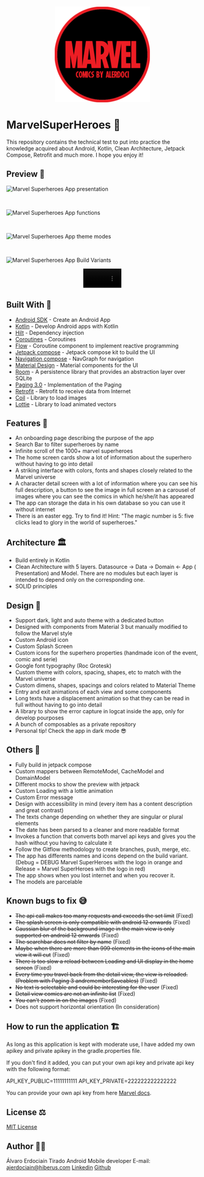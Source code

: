 <p align="center">
    <img alt="Marvel App Logo" src="app/src/main/ic_launcher-playstore.png" width=250px/>
</p>

# MarvelSuperHeroes 🦸‍

This repository contains the technical test to put into practice the knowledge acquired about Android, Kotlin, Clean Architecture, Jetpack Compose, Retrofit and much more. I hope you enjoy it!

## Preview 📱

![Marvel Superheroes App presentation](https://private-user-images.githubusercontent.com/108676373/291011793-a56abf5f-8efd-4744-8fa3-d015e99e5697.jpg?jwt=eyJhbGciOiJIUzI1NiIsInR5cCI6IkpXVCJ9.eyJpc3MiOiJnaXRodWIuY29tIiwiYXVkIjoicmF3LmdpdGh1YnVzZXJjb250ZW50LmNvbSIsImtleSI6ImtleTEiLCJleHAiOjE3MDI3NTQ3MTcsIm5iZiI6MTcwMjc1NDQxNywicGF0aCI6Ii8xMDg2NzYzNzMvMjkxMDExNzkzLWE1NmFiZjVmLThlZmQtNDc0NC04ZmEzLWQwMTVlOTllNTY5Ny5qcGc_WC1BbXotQWxnb3JpdGhtPUFXUzQtSE1BQy1TSEEyNTYmWC1BbXotQ3JlZGVudGlhbD1BS0lBSVdOSllBWDRDU1ZFSDUzQSUyRjIwMjMxMjE2JTJGdXMtZWFzdC0xJTJGczMlMkZhd3M0X3JlcXVlc3QmWC1BbXotRGF0ZT0yMDIzMTIxNlQxOTIwMTdaJlgtQW16LUV4cGlyZXM9MzAwJlgtQW16LVNpZ25hdHVyZT05YWUyMGY2YzE4MTk0NWQ2ZjZmZGFiZGY5NDYzYTI4M2VjZTA5MjBmMmJlN2JhMTdiM2Y2YjMwN2ZhYTAyMTUwJlgtQW16LVNpZ25lZEhlYWRlcnM9aG9zdCZhY3Rvcl9pZD0wJmtleV9pZD0wJnJlcG9faWQ9MCJ9.zDl7Q94roxlCXF9C2Tdr4cbGNGQ-riiayJy67E6uqR0)

<br>

![Marvel Superheroes App functions](https://private-user-images.githubusercontent.com/108676373/291011592-87e42fb7-a159-4166-ac4d-85f7713c765e.png?jwt=eyJhbGciOiJIUzI1NiIsInR5cCI6IkpXVCJ9.eyJpc3MiOiJnaXRodWIuY29tIiwiYXVkIjoicmF3LmdpdGh1YnVzZXJjb250ZW50LmNvbSIsImtleSI6ImtleTEiLCJleHAiOjE3MDI3NTQ4NzIsIm5iZiI6MTcwMjc1NDU3MiwicGF0aCI6Ii8xMDg2NzYzNzMvMjkxMDExNTkyLTg3ZTQyZmI3LWExNTktNDE2Ni1hYzRkLTg1Zjc3MTNjNzY1ZS5wbmc_WC1BbXotQWxnb3JpdGhtPUFXUzQtSE1BQy1TSEEyNTYmWC1BbXotQ3JlZGVudGlhbD1BS0lBSVdOSllBWDRDU1ZFSDUzQSUyRjIwMjMxMjE2JTJGdXMtZWFzdC0xJTJGczMlMkZhd3M0X3JlcXVlc3QmWC1BbXotRGF0ZT0yMDIzMTIxNlQxOTIyNTJaJlgtQW16LUV4cGlyZXM9MzAwJlgtQW16LVNpZ25hdHVyZT0zMDIwNGVjNjVkZjY5NDNlMzllNmEyY2E4ODA0NTY4YjI2YTYxMGNmMTg3ZGIzMGUxZTc4NWYzNzE0ZWViOWY3JlgtQW16LVNpZ25lZEhlYWRlcnM9aG9zdCZhY3Rvcl9pZD0wJmtleV9pZD0wJnJlcG9faWQ9MCJ9.C6zkgVDeHH0C-byiKA6jeUTZp41Nw08L2lz0hMQ9iPQ)

<br>

![Marvel Superheroes App theme modes](https://private-user-images.githubusercontent.com/108676373/291011590-b6e62daf-b9cc-4607-8a7e-ce11a04c3569.png?jwt=eyJhbGciOiJIUzI1NiIsInR5cCI6IkpXVCJ9.eyJpc3MiOiJnaXRodWIuY29tIiwiYXVkIjoicmF3LmdpdGh1YnVzZXJjb250ZW50LmNvbSIsImtleSI6ImtleTEiLCJleHAiOjE3MDI3NTQ4NzIsIm5iZiI6MTcwMjc1NDU3MiwicGF0aCI6Ii8xMDg2NzYzNzMvMjkxMDExNTkwLWI2ZTYyZGFmLWI5Y2MtNDYwNy04YTdlLWNlMTFhMDRjMzU2OS5wbmc_WC1BbXotQWxnb3JpdGhtPUFXUzQtSE1BQy1TSEEyNTYmWC1BbXotQ3JlZGVudGlhbD1BS0lBSVdOSllBWDRDU1ZFSDUzQSUyRjIwMjMxMjE2JTJGdXMtZWFzdC0xJTJGczMlMkZhd3M0X3JlcXVlc3QmWC1BbXotRGF0ZT0yMDIzMTIxNlQxOTIyNTJaJlgtQW16LUV4cGlyZXM9MzAwJlgtQW16LVNpZ25hdHVyZT0wZDFkMGRlYjhhNDdlMmI0YTNmMjE5MjQyNmQwMjg0NDU3NjQ5YTE4NzZjYmMxMjgyNTExOTJiNTMyNDFkMDBhJlgtQW16LVNpZ25lZEhlYWRlcnM9aG9zdCZhY3Rvcl9pZD0wJmtleV9pZD0wJnJlcG9faWQ9MCJ9.tY5dOkTen3NzUcZrA3cJyBLGVmt7S4m6_6GvMnk1vKA)

<br>

![Marvel Superheroes App Build Variants](https://private-user-images.githubusercontent.com/108676373/291011582-39134772-9bb8-4f5b-ab2c-7e23efb5213c.png?jwt=eyJhbGciOiJIUzI1NiIsInR5cCI6IkpXVCJ9.eyJpc3MiOiJnaXRodWIuY29tIiwiYXVkIjoicmF3LmdpdGh1YnVzZXJjb250ZW50LmNvbSIsImtleSI6ImtleTEiLCJleHAiOjE3MDI3NTQ4NzIsIm5iZiI6MTcwMjc1NDU3MiwicGF0aCI6Ii8xMDg2NzYzNzMvMjkxMDExNTgyLTM5MTM0NzcyLTliYjgtNGY1Yi1hYjJjLTdlMjNlZmI1MjEzYy5wbmc_WC1BbXotQWxnb3JpdGhtPUFXUzQtSE1BQy1TSEEyNTYmWC1BbXotQ3JlZGVudGlhbD1BS0lBSVdOSllBWDRDU1ZFSDUzQSUyRjIwMjMxMjE2JTJGdXMtZWFzdC0xJTJGczMlMkZhd3M0X3JlcXVlc3QmWC1BbXotRGF0ZT0yMDIzMTIxNlQxOTIyNTJaJlgtQW16LUV4cGlyZXM9MzAwJlgtQW16LVNpZ25hdHVyZT02M2RiZDBmMGQzNGNhYzdkZjM4MTRiNjNjMDY1YmI5MzIyODQ3ZmQ5OWM4Zjc2YTBlOWNiMDNmNjFhZWQxMjY0JlgtQW16LVNpZ25lZEhlYWRlcnM9aG9zdCZhY3Rvcl9pZD0wJmtleV9pZD0wJnJlcG9faWQ9MCJ9.QozbGCQpJuLxTeg4zuMXhKuzIeRsLyHEuzbPsxA5TX4)

<div align="center">
<video width="100" src="https://gist.github.com/assets/108676373/8d1798be-e97f-4cd5-8062-4ba1363954b0">
</video>
</div>

## Built With 🔨

- [Android SDK](https://developer.android.com/) - Create an Android App
- [Kotlin](https://developer.android.com/kotlin) - Develop Android apps with Kotlin
- [Hilt](https://dagger.dev/hilt) - Dependency injection
- [Coroutines](https://kotlinlang.org/docs/coroutines-overview.html) - Coroutines
- [Flow](https://developer.android.com/kotlin/flow?hl=es-419/) - Coroutine component to implement reactive programming
- [Jetpack compose](https://developer.android.com/develop/ui/views/layout/declaring-layout) - Jetpack compose kit to build the UI
- [Navigation compose](https://developer.android.com/jetpack/compose/navigation?hl=es-419) - NavGraph for navigation
- [Material Design](https://m3.material.io/) - Material components for the UI
- [Room](https://developer.android.com/jetpack/androidx/releases/room) - A persistence library that provides an abstraction layer over SQLite
- [Paging 3.0](https://developer.android.com/topic/libraries/architecture/paging/v3-overview?hl=es-419) - Implementation of the Paging
- [Retrofit](https://square.github.io/retrofit/) - Retrofit to receive data from Internet
- [Coil](https://coil-kt.github.io/coil/) - Library to load images
- [Lottie](https://github.com/airbnb/lottie-android) - Library to load animated vectors

## Features 🧩

- An onboarding page describing the purpose of the app
- Search Bar to filter superheroes by name
- Infinite scroll of the 1000+ marvel superheroes
- The home screen cards show a lot of information about the superhero without having to go into detail
- A striking interface with colors, fonts and shapes closely related to the Marvel universe
- A character detail screen with a lot of information where you can see his full description, a button to see the image in full screen an a carousel of images where you can see the comics in which he/she/it has appeared
- The app can storage the data in his own database so you can use it without internet
- There is an easter egg. Try to find it! Hint: "The magic number is 5: five clicks lead to glory in the world of superheroes."

## Architecture 🏛️

- Build entirely in Kotlin
- Clean Architecture with 5 layers. Datasource -> Data -> Domain <- App ( Presentation) and Model. There are no modules but each layer is intended to depend only on the corresponding one.
- SOLID principles

## Design 🎨

- Support dark, light and auto theme with a dedicated button
- Designed with components from Material 3 but manually modified to follow the Marvel style
- Custom Android icon
- Custom Splash Screen
- Custom icons for the superhero properties (handmade icon of the event, comic and serie)
- Google font typography (Roc Grotesk)
- Custom theme with colors, spacing, shapes, etc to match with the Marvel universe
- Custom dimens, shapes, spacings and colors related to Material Theme
- Entry and exit animations of each view and some components
- Long texts have a displacement animation so that they can be read in full without having to go into detail
- A library to show the error capture in logcat inside the app, only for develop pourposes
- A bunch of composables as a private repository
- Personal tip! Check the app in dark mode 😎

## Others 👾

- Fully build in jetpack compose
- Custom mappers between RemoteModel, CacheModel and DomainModel
- Different mocks to show the preview with jetpack
- Custom Loading with a lottie animation
- Custom Error message
- Design with accessibility in mind (every item has a content description and great contrast)
- The texts change depending on whether they are singular or plural elements
- The date has been parsed to a cleaner and more readable format
- Invokes a function that converts both marvel api keys and gives you the hash without you having to calculate it
- Follow the Gitflow methodology to create branches, push, merge, etc.
- The app has differents names and icons depend on the build variant. (Debug = DEBUG Marvel SuperHeroes with the logo in orange and Release = Marvel SuperHeroes with the logo in red)
- The app shows when you lost internet and when you recover it.
- The models are parcelable

## Known bugs to fix 😅

- ~~The api call makes too many requests and exceeds the set limit~~ (Fixed)
- ~~The splash screen is only compatible with android 12 onwards~~ (Fixed)
- ~~Gaussian blur of the background image in the main view is only supported on android 12 onwards~~ (Fixed)
- ~~The searchbar does not filter by name~~ (Fixed)
- ~~Maybe when there are more than 999 elements in the icons of the main view it will cut~~ (Fixed)
- ~~There is too slow a reload between Loading and UI display in the home screen~~ (Fixed)
- ~~Every time you travel back from the detail view, the view is reloaded. (Problem with Paging 3 andrememberSaveables)~~ (Fixed)
- ~~No text is selectable and could be interesting for the user~~ (Fixed)
- ~~Detail view comics are not an infinite list~~ (Fixed)
- ~~You can't zoom in on the images~~ (Fixed)
- Does not support horizontal orientation (In consideration)

## How to run the application 🏗️

As long as this application is kept with moderate use, I have added my own apikey and private apikey in the gradle.properties file.

If you don't find it added, you can put your own api key and private api key with the following format:

API_KEY_PUBLIC=11111111111
API_KEY_PRIVATE=222222222222222

You can provide your own api key from
here [Marvel docs](https://developer.marvel.com/documentation/getting_started).

## License ⚖️

[MIT License](License.txt)

## Author 🧑‍💻

Álvaro Erdociaín Tirado
Android Mobile developer
E-mail: ajerdociain@hiberus.com
[Linkedin](https://www.linkedin.com/in/alvaroerdociain)
[Github](https://github.com/AlvaroErd?)

